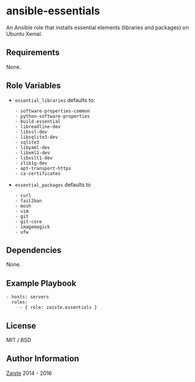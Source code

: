 ansible-essentials
=========

An Ansible role that installs essential elements (libraries and packages) on Ubuntu Xenial.

Requirements
------------

None.

Role Variables
--------------

- `essential_libraries` defaults to:
  ```
  - software-properties-common
  - python-software-properties
  - build-essential
  - libreadline-dev
  - libssl-dev
  - libsqlite3-dev
  - sqlite3
  - libyaml-dev
  - libxml2-dev
  - libxslt1-dev
  - zlib1g-dev
  - apt-transport-https
  - ca-certificates
  ```

- `essential_packages` defaults to
  ```
  - curl
  - fail2ban
  - mosh
  - vim
  - git
  - git-core
  - imagemagick
  - ufw
  ```

Dependencies
------------

None.

Example Playbook
----------------

    - hosts: servers
      roles:
         - { role: zaiste.essentials }

License
-------

MIT / BSD

Author Information
------------------

[Zaiste](http://zaiste.net) 2014 - 2016
